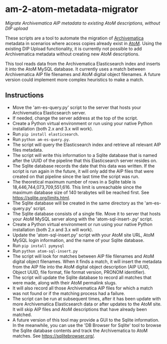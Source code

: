 # am-2-atom-metadata-migrator
*Migrate Archivematica AIP metadata to existing AtoM descriptions, without DIP upload*

These scripts are a tool to automate the migration of [Archivematica](https://archivematica.org) metadata in scenarios where access copies already exist in [AtoM](https://accesstomemory.org). Using the existing DIP Upload functionality, it is currently not possible to add Archivematica metadata without creating new AtoM descriptions.

This tool reads data from the Archivematica Elasticsearch index and inserts it into the AtoM MySQL database. It currently uses a match between Archivematica AIP file filenames and AtoM digital object filenames. A future version could implement more complex heuristics to make a match.

## Instructions
* Move the 'am-es-query.py' script to the server that hosts your Archivematica Elasticsearch server.
* If needed, change the server address at the top of the script.
* Create a Python virtual environment or run using your native Python installation (both 2.x and 3.x will work).
* Run `pip install elasticsearch`.
* Run `python am-es-query.py`.
* The script will query the Elasticsearch index and retrieve all relevant AIP files metadata.
* The script will write this information to a Sqlite database that is named after the UUID of the pipeline that this Elasticsearch server resides on.
* The Sqlite database records the date that this data was written. If the script is run again in the future, it will only add the AIP files that were created on that pipeline since the last time the script was run.
* The theoretical maximum number of rows in a Sqlite table is 18,446,744,073,709,551,616. This limit is unreachable since the maximum database size of 140 terabytes will be reached first. See https://sqlite.org/limits.html.
* The Sqlite database will be created in the same directory as the 'am-es-query.py' script.
* The Sqlite database consists of a single file. Move it to server that hosts your AtoM MySQL server along with the 'atom-sql-insert-.py' script.
* Create a Python virtual environment or run using your native Python installation (both 2.x and 3.x will work).
* Update the 'atom-sql-insert.py' script with your AtoM site URL, AtoM MySQL login information, and the name of your Sqlite database.
* Run `pip install pymysql`
* Run `python atom-sql-insert.py`
* The script will look for matches between AIP file filenames and AtoM digital object filenames. When it finds a match, it will insert the metadata from the AIP file into the AtoM digital object description (AIP UUID, Object UUID, file format, file format version, PRONOM identifier).
* The script will update the Sqlite database to record all matches that were made, along with their AtoM permalink slugs.
* It will also record all those Archivematica AIP files for which a match was not found or if the matching process had a failure.
* The script can be run at subsequent times, after it has been update with more Archivematica Elasticsearch data or after updates to the AtoM site. It will skip AIP files and AtoM descriptions that have already been matched.
* A future version of this tool may provide a GUI to the Sqlite information. In the meanwhile, you can use the 'DB Browser for Sqlite' tool to browse the Sqlite database contents and track the Archivematica to AtoM matches. See https://sqlitebrowser.org/.
